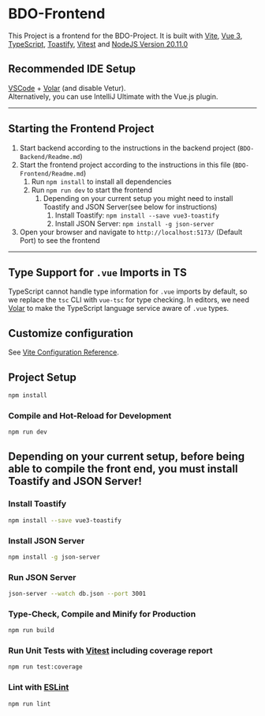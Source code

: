 # BDO-Frontend

This Project is a frontend for the BDO-Project. It is built with [Vite](https://vitejs.dev/), [Vue 3](https://v3.vuejs.org/), [TypeScript](https://www.typescriptlang.org/), [Toastify](https://vue3-toastify.js-bridge.com/), [Vitest](https://vitest.dev/) and [NodeJS Version 20.11.0](https://nodejs.org/en)


## Recommended IDE Setup

[VSCode](https://code.visualstudio.com/) + [Volar](https://marketplace.visualstudio.com/items?itemName=Vue.volar) (and disable Vetur).<br>
Alternatively, you can use IntelliJ Ultimate with the Vue.js plugin.


<hr>

## Starting the Frontend Project
1. Start backend according to the instructions in the backend project (``BDO-Backend/Readme.md``)
2. Start the frontend project according to the instructions in this file (``BDO-Frontend/Readme.md``)
    1. Run ``npm install`` to install all dependencies
    2. Run ``npm run dev`` to start the frontend
        1. Depending on your current setup you might need to install Toastify and JSON Server(see below for instructions)
            1. Install Toastify: ``npm install --save vue3-toastify``
            2. Install JSON Server: ``npm install -g json-server``
3. Open your browser and navigate to ``http://localhost:5173/`` (Default Port) to see the frontend

<hr>


## Type Support for `.vue` Imports in TS

TypeScript cannot handle type information for `.vue` imports by default, so we replace the `tsc` CLI with `vue-tsc` for type checking. In editors, we need [Volar](https://marketplace.visualstudio.com/items?itemName=Vue.volar) to make the TypeScript language service aware of `.vue` types.

## Customize configuration

See [Vite Configuration Reference](https://vitejs.dev/config/).



## Project Setup

```sh
npm install
```

### Compile and Hot-Reload for Development

```sh
npm run dev
```

## Depending on your current setup, before being able to compile the front end, you must install Toastify and JSON Server!

### Install Toastify
```sh
npm install --save vue3-toastify
```

### Install JSON Server
```sh
npm install -g json-server
```

### Run JSON Server

```sh
json-server --watch db.json --port 3001
```

### Type-Check, Compile and Minify for Production

```sh
npm run build
```

### Run Unit Tests with [Vitest](https://vitest.dev/) including coverage report

```sh
npm run test:coverage
```

### Lint with [ESLint](https://eslint.org/)

```sh
npm run lint
```
